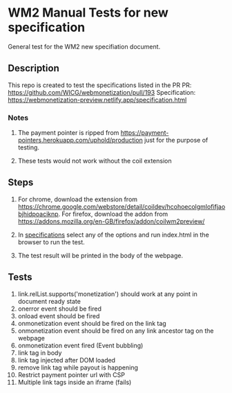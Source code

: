 # WM2 Manual Tests for new specification
General test for the WM2 new specifiation document.

## Description
This repo is created to test the specifications listed in the PR 
PR: https://github.com/WICG/webmonetization/pull/193
Specification: https://webmonetization-preview.netlify.app/specification.html

### Notes
1. The payment pointer is ripped from https://payment-pointers.herokuapp.com/uphold/production just for the purpose of testing.

2. These tests would not work without the coil extension

## Steps
1. For chrome, download the extension from https://chrome.google.com/webstore/detail/coildev/hcohoecolgmlofifjaobjhidpoaciknp. For firefox, download the addon from https://addons.mozilla.org/en-GB/firefox/addon/coilwm2preview/

2. In [specifications](/specifications/) select any of the options and run index.html in the browser to run the test.

3. The test result will be printed in the body of the webpage.

## Tests
1. link.relList.supports('monetization') should work at any point in document ready state
2. onerror event should be fired
3. onload event should be fired
4. onmonetization event should be fired on the link tag
5. onmonetization event should be fired on any link ancestor tag on the webpage
6. onmonetization event fired (Event bubbling)
7. link tag in body
8. link tag injected after DOM loaded
9. remove link tag while payout is happening
10. Restrict payment pointer url with CSP
11. Multiple link tags inside an iframe (fails)